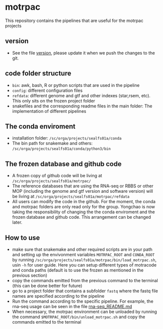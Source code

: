 # motrpac
This repository contains the pipelines that are useful for the motrpac projects

## version
-  See the file [version](version), please update it when we push the changes to the git.
## code folder structure
- `bin`: awk, bash, R or python scripts that are used in the pipeline
- `config`: different configuration files
- `refdata`: different genome and gtf and other indexes (star,rsem, etc). This only sits on the frozen project folder
- snakefiles and the corresponding readme files in the main folder: The implementation of different pipelines

## The conda enviroment
- installation folder: `/sc/orga/projects/sealfs01a/conda`
- The bin path for snakemake and others: `/sc/orga/projects/sealfs01a/conda/python3/bin`

## The frozen database and github code
- A frozen copy of github code will be living at `/sc/orga/projects/sealfs01a/motrpac/`
- The reference databases that are using the RNA-seq or RBBS or other MOP (including the genome and gtf version and software version) will be living at `/sc/orga/projects/sealfs01a/motrpac/refdata`
- All users can modify the code in the github. For the moment, the conda and motrpac folders are only read only for the group. Yongchao is now taking the responsibility of 
changing the the conda enviroment and the frozen database and github code. This arrangement can be changed later.

## How to use
- make sure that snakemake and other required scripts are in your path and setting up the envivonment variables `MOTRPAC_ROOT` and `CONDA_ROOT` by running `/sc/orga/projects/sealfs01a/motrpac/bin/load_motrpac.sh`, usin `-h` for user guide. Here you can setup different types of motracode and conda paths (default is to use the frozen as mentioned in the previous section)
- copy the commands emitted from the previous command to the terminal (this can be done better for future)
- go to a project folder that contains a subfolder `fastq` where the fastq file names are specified according to the pipeline
- Run the command according to the specific pipeline. For example, the rna-seq usage can be seen in the file [rna-seq_README.md](rna-seq_README.md)
- When necessary, the motrpac environment can be unloaded by running the command `$MOTRPAC_ROOT/bin/unload_motrpac.sh` and copy the commands emitted to the terminal
